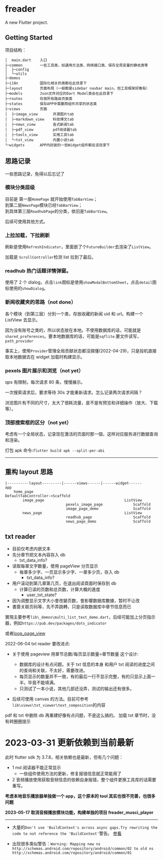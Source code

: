 # freader

A new Flutter project.

## Getting Started

项目结构：

```
│  main.dart    入口
├─common        一些工具类，如通用方法类、网络接口类、保存全局变量的静态类等
│  ├─config
│  └─utils
├─demos
├─i18n          国际化相关的类都在此目录下
├─layout        页面布局（一般都是sidebar navbar main，但工具框架好像有）
├─models        Json文件对应的Dart Model类会在此目录下
├─routes        存放所有路由页面类
├─states        保存APP中需要跨组件共享的状态类
├─views         页面
│  ├─image_view       开源图片tab
│  ├─markdown_view    科技博文tab
│  ├─news_view        各式新闻tab
│  ├─pdf_view         pdf阅读器tab
│  ├─tools_view       实用工具tab
│  └─txt_view         内置小说tab
└─widgets       APP内封装的一些Widget组件都在该目录下
```

## 思路记录

一些思路记录，免得以后忘记了

### 模块分类层级

目前是 第一层`HomePage` 就开始使用`TabBarView`；  
到第二层`NewsPage`模块已经`TabBarView`；  
到具体第三层`ReadhubPage`的分类，依旧是`TabBarView`。

后续可使用其他方式。

### 上拉加载，下拉刷新

刷新是使用`RefreshIndicator`，里面嵌了个`FutureBuilder`去渲染了`ListView`。

加载是 `ScrollController`检测 list 拉到了最后。

### readhub 热门话题详情弹窗。

使用了 2 个 dialog，点击`link`图标是使用`showModalBottomSheet`，点击`detail`图标使用的`showDialog`。

### 新闻收藏夹的思路（not done）

各个模块（到第三层）分別一个类，存放收藏的新闻 uid 和 url。构建一个 ListView 去显示。

因为没有账号之类的，所以状态放在本地。不使用数据库的话，可能就是`shared_preferences`。要本地数据库的话，可能是`sqflite`.要文件读写，`path_provider`

事实上，使用`Provider`管理全局贡献状态都沒搞懂(2022-04-29)，只是投机直接取本地数据去在 widget 加载时构建显示。

### pexels 图片展示和浏览（not yet）

qps 有限制，每次请求 80 条，慢慢展示。

一次搜索请求后，要求等待 30s 才能重新请求。怎么记录两次请求间隔？

浏览图片有不同的尺寸，太大了很耗流量，是不是有预览和详细操作（放大、下载等）。

### 顶部搜索框的区分（not yet）

考虑有一个全局状态，记录现在激活的页面时那一個，这样对应服务进行数据查询和渲染。

打包 apk 命令:`flutter build apk --split-per-abi`

---

## 重构 layout 思路

```
|----------layout---------|------views------|------widget------
app
    home_page                                       DefaultTabController->Scaffold
        image_page                                     ListView
                            pexels_image_page              Scaffold
                            image_page_demo                Scaffold
        news_page                                      ListView
                            readhub_page                   Scaffold
                            news_page_demo                 Scaffold

```

## txt reader

- 目前仅考虑内嵌文本
- 先分章节把文本內容存入 db
  - txt_data_info?
- 读取每章文字数量，使用 pageView 分页显示
  - 毎章多少字、一页显示多少字、一章多少页，存入 db
    - txt_data_info?
- 用户滚动到第几章第几页，在退出阅读頁面时保存到 db
  - 计算已读的页数和总页数，计算大概的進度
    - user_txt_state?
- 因为调整显示文字大小會改變页数，會影響数据库數據，暂时不让改
- 書簽关联页码等，先不弄跳轉，只是读取数据库中章节信息而已

實現主要参考`lib\_demos\multi_list_text_demo.dart`，后续可能加上分页指示器，例如`https://pub.dev/packages/dots_indicator`

或者[loop_page_view](https://pub.dev/packages/loop_page_view)

2022-06-04 txt reader 要改进点:

- 关于使用 pageview 用章节总数/每页显示数量=章节数量 这个设计:

  - 数据库的设计有点问题。关于 txt 信息的本身 和用户 txt 阅读的进度之间的查询和关联，不太好，需要改进。
  - 每页显示的数量并不一致，有的最后一行不显示完整，有的只显示上面一半。毕竟不能填满。
  - 只测试了一本小说，其他几部还没弄，测试的输出还有很多。

- 后续可使用 canvas 的方法。目前可参考`lib\views\txt_viewer\text_composition`的内容

pdf 和 txt 中删除 db 再重建好像有点问题，不是这么搞的。
加载 txt 章节时，没有转圈圈提示

# 2023-03-31 更新依赖到当前最新

此时 flutter sdk 为 3.7.8，相关依赖也是最新，但有几个问题：

- 1 md 阅读器不能正常显示
  - 一些组件使用方法的更新，修复报错信息就正常能用了
- 2 音频播放使用获取音频信息的依赖自身报错，整个组件更换工具库的话需要重写。

**考虑本地音乐播放器单独做一个 app，这个原本的 tool 其实也很不完善，也很多问题**

**2023-05-17 取消音频播放模块功能，构建单独的项目 freader_musci_player**

---

- 大量的`Don't use 'BuildContext's across async gaps.Try rewriting the code to not reference the 'BuildContext'`警告。
  [参看](https://stackoverflow.com/questions/68871880/do-not-use-buildcontexts-across-async-gaps)

- 出现很多类似警告：`Warning: Mapping new ns http://schemas.android.com/repository/android/common/02 to old ns http://schemas.android.com/repository/android/common/01`
